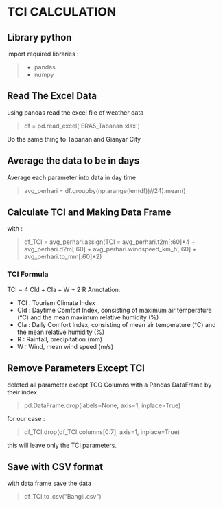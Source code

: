 # TCI CALCULATION

## Library python
import required libraries :
> * pandas
> * numpy

## Read The Excel Data 
using pandas read the excel file of weather data
> df = pd.read_excel('ERA5_Tabanan.xlsx')

Do the same thing to Tabanan and Gianyar City

## Average the data to be in days
Average each parameter into data in day time 
> avg_perhari = df.groupby(np.arange(len(df))//24).mean()


## Calculate TCI and Making Data Frame 
with :
> df_TCI = avg_perhari.assign(TCI = avg_perhari.t2m[:60]*4 + avg_perhari.d2m[:60] + avg_perhari.windspeed_km_h[:60] + avg_perhari.tp_mm[:60]*2)

### TCI Formula
TCI = 4 CId + CIa + W + 2 R 
Annotation:
* TCI : Tourism Climate Index
* CId : Daytime Comfort Index, consisting of maximum air temperature (ᵒC) and the mean maximum relative humidity (%)
* CIa : Daily Comfort Index, consisting of mean air temperature (ᵒC) and the mean relative humidity (%)
* R : Rainfall, precipitation (mm)
* W : Wind, mean wind speed (m/s)

## Remove Parameters Except TCI
deleted all parameter except TCO Columns with a Pandas DataFrame by their index
 > pd.DataFrame.drop(labels=None, axis=1, inplace=True)

for our case :
>df_TCI.drop(df_TCI.columns[0:7], axis=1, inplace=True) 

this will leave only the TCI parameters.

## Save with CSV format
with data frame save the data 
> df_TCI.to_csv("Bangli.csv")